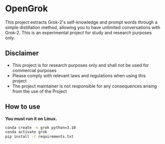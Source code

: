 # OpenGrok

This project extracts Grok-2's self-knowledge and prompt words through a simple distillation method, allowing you to have unlimited conversations with Grok-2. This is an experimental project for study and research purposes only.

## Disclaimer

- This project is for research purposes only and shall not be used for commercial purposes
- Please comply with relevant laws and regulations when using this project
- The project maintainer is not responsible for any consequences arising from the use of the Project

## How to use

**You must run it on Linux.**

```bash
conda create -n grok python=3.10
conda activate grok
pip install -r requirements.txt
```
